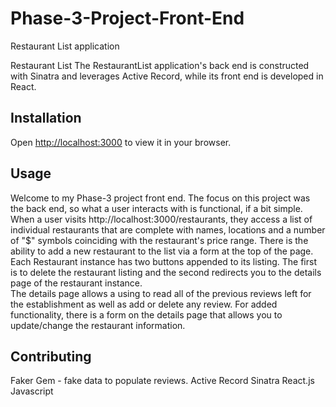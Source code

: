 # Phase-3-Project-Front-End
Restaurant List application


Restaurant List 
The RestaurantList application's back end is constructed with Sinatra and leverages Active Record, while its front end is developed in React.

## Installation

Open [http://localhost:3000](http://localhost:3000) to view it in your browser.

## Usage

Welcome to my Phase-3 project front end.  The focus on this project was the back end, so what a user interacts with is functional, if a bit simple.  When a user visits http://localhost:3000/restaurants, they access a list of individual restaurants that are complete with names, locations and a number of "$" symbols coinciding with the restaurant's price range. 
There is the ability to add a new restaurant to the list via a form at the top of the page.  Each Restaurant instance has two buttons appended to its listing. The first is to delete the restaurant listing and the second redirects you to the details page of the restaurant instance.  
The details page allows a using to read all of the previous reviews left for the establishment as well as add or delete any review. For added functionality, there is a form on the details page that allows you to update/change the restaurant information.  


## Contributing
Faker Gem - fake data to populate reviews.
Active Record
Sinatra
React.js
Javascript
